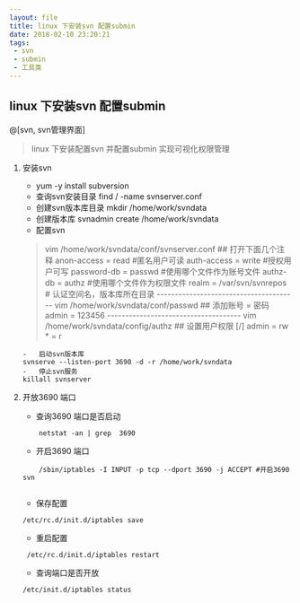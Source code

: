 ```yaml
---
layout: file
title: linux 下安装svn 配置submin
date: 2018-02-10 23:20:21
tags:
 - svn
 - submin
 - 工具类
---
```


## linux 下安装svn 配置submin

@[svn, svn管理界面]


> linux 下安装配置svn 并配置submin 实现可视化权限管理

1.  安装svn 
    -   yum -y install subversion
    -   查询svn安装目录
        find / -name svnserver.conf
    -   创建svn版本库目录
        mkdir /home/work/svndata
    -   创建版本库
        svnadmin create /home/work/svndata
    -   配置svn
    
    >   vim /home/work/svndata/conf/svnserver.conf
        ## 打开下面几个注释
        anon-access = read #匿名用户可读
        auth-access = write #授权用户可写
        password-db = passwd #使用哪个文件作为账号文件
        authz-db = authz #使用哪个文件作为权限文件
        realm = /var/svn/svnrepos # 认证空间名，版本库所在目录 
        ---------------------------------------
        vim /home/work/svndata/conf/passwd
        ## 添加账号 = 密码
        admin = 123456
        -------------------------------------
        vim /home/work/svndata/config/authz
        ## 设置用户权限
        [/]
        admin = rw
        * = r
                
        -   启动svn版本库
        svnserve --listen-port 3690 -d -r /home/work/svndata
        -   停止svn服务
        killall svnserver
        
        
        
2.  开放3690 端口
    -   查询3690 端口是否启动
    
    ```sh:n
        netstat -an | grep  3690           
    ```
    -   开启3690 端口
    
    ```sh:n
        /sbin/iptables -I INPUT -p tcp --dport 3690 -j ACCEPT #开启3690 svn
        
    ```
    -   保存配置
    
    ```sh:n    
    /etc/rc.d/init.d/iptables save
    ```
    -   重启配置
    
    ```sh:n
     /etc/rc.d/init.d/iptables restart
     ```    
    -   查询端口是否开放
    
    ```sh:n
    /etc/init.d/iptables status    
    ```